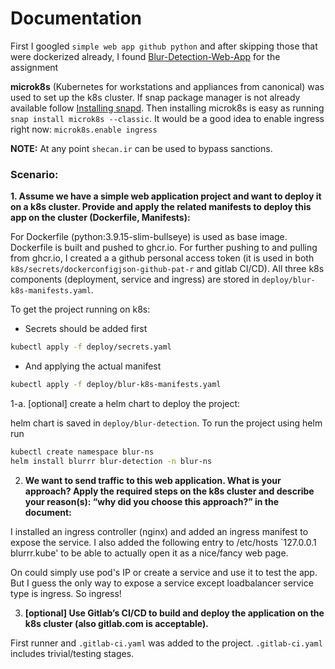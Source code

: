 # Documentation


First I googled `simple web app github python` and after skipping those that were dockerized already, I found [Blur-Detection-Web-App](https://github.com/Furkan-Gulsen/Blur-Detection-Web-App) for the assignment 

 **microk8s** (Kubernetes for workstations and appliances from canonical) was used to set up the k8s cluster.
 If snap package manager is not already available follow [Installing snapd](https://snapcraft.io/docs/installing-snapd). Then installing microk8s is easy as running `snap install microk8s --classic`.
 It would be a good idea to enable ingress right now: `microk8s.enable ingress` 

**NOTE:** At any point `shecan.ir` can be used to bypass sanctions.

### Scenario:
**1. Assume we have a simple web application project and want to
deploy it on a k8s cluster. Provide and apply the related
manifests to deploy this app on the cluster (Dockerfile,
Manifests):**

For Dockerfile (python:3.9.15-slim-bullseye) is used as base image. Dockerfile is built and pushed to ghcr.io. For further pushing to and pulling from ghcr.io, I created a a github personal access token (it is used in both `k8s/secrets/dockerconfigjson-github-pat-r` and gitlab CI/CD). All three k8s components (deployment, service and ingress) are stored in `deploy/blur-k8s-manifests.yaml`. 

To get the project running on k8s:
* Secrets should be added first
```bash
kubectl apply -f deploy/secrets.yaml
```

* And applying the actual manifest
```bash
kubectl apply -f deploy/blur-k8s-manifests.yaml
```

1-a. [optional] create a helm chart to deploy the project:

helm chart is saved in `deploy/blur-detection`. To run the project using helm run
```bash
kubectl create namespace blur-ns
helm install blurrr blur-detection -n blur-ns
```

2. **We want to send traffic to this web application. What is your
approach? Apply the required steps on the k8s cluster and
describe your reason(s): “why did you choose this approach?” in
the document:**

I installed an ingress controller (nginx) and added an ingress manifest to expose the service. I also added the following entry to /etc/hosts `127.0.0.1 blurrr.kube' to be able to actually open it as a nice/fancy web page.

On could simply use pod's IP or create a service and use it to test the app. But I guess the only way to expose a service except loadbalancer service type is ingress. So ingress!

3. **[optional] Use Gitlab’s CI/CD to build and deploy the application
on the k8s cluster (also gitlab.com is acceptable).**

First runner and `.gitlab-ci.yaml` was added to the project. `.gitlab-ci.yaml` includes trivial/testing stages.